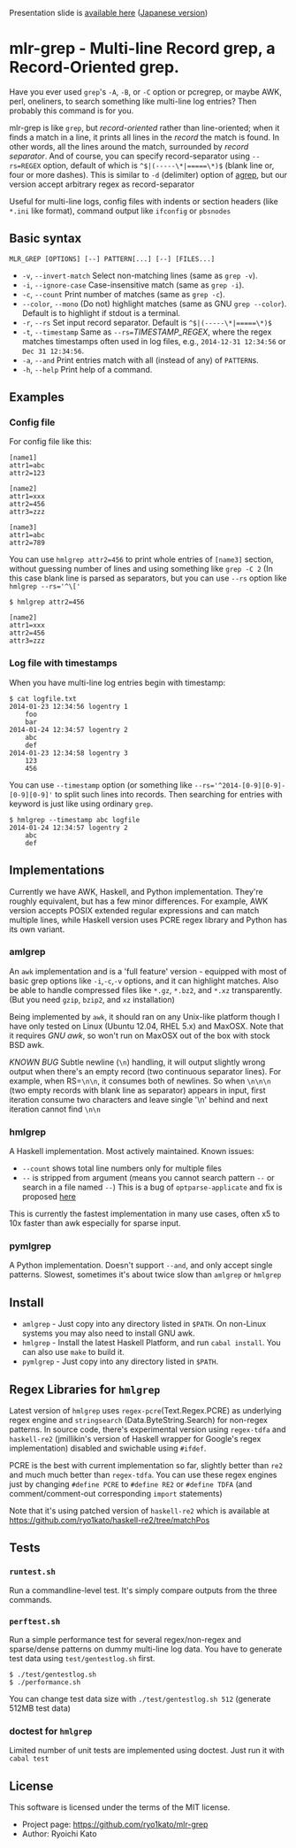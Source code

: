 Presentation slide is [available here](http://www.slideshare.net/ryo1kato/multiline-record-grep) ([Japanese version](http://www.slideshare.net/ryo1kato/mlrgrep-a-recordoriented-grep))

# mlr-grep - Multi-line Record grep, a Record-Oriented grep.

Have you ever used `grep`'s  `-A`, `-B`, or `-C` option or pcregrep, or maybe AWK, perl, oneliners, to search something like multi-line log entries?
Then probably this command is for you.

mlr-grep is like `grep`, but *_record_-oriented* rather than line-oriented; when it finds a match in a line, it prints all lines in the _record_ the match is found. In other words, all the lines around the match, surrounded by _record separator_.
And of course, you can specify record-separator using `--rs=REGEX` option, default of which is `^$|(-----\*|=====\*)$` (blank line or, four or more dashes). This is similar to `-d` (delimiter) option of [agrep](http://www.tgries.de/agrep/agrephlp.html), but our version accept arbitrary regex as record-separator

Useful for multi-line logs, config files with indents or section headers (like `*.ini` like format), command output like `ifconfig` or `pbsnodes`


## Basic syntax

`MLR_GREP [OPTIONS] [--] PATTERN[...] [--] [FILES...]`

* `-v`, `--invert-match` Select non-matching lines (same as `grep -v`).
* `-i`, `--ignore-case`  Case-insensitive match (same as `grep -i`).
* `-c`, `--count`        Print number of matches (same as `grep -c`).
* `--color`, `--mono`    (Do not) highlight matches (same as GNU `grep --color`).
                         Default is to highlight if stdout is a terminal.
* `-r`, `--rs`           Set input record separator. Default is `^$|(-----\*|=====\*)$`
* `-t`, `--timestamp`    Same as `--rs=`*TIMESTAMP_REGEX*, where the regex matches
                         timestamps often used in log files, e.g.,
                         `2014-12-31 12:34:56` or `Dec 31 12:34:56`.
* `-a`, `--and`          Print entries match with all (instead of any) of `PATTERN`s.
* `-h`, `--help`         Print help of a command.


## Examples

### Config file
For config file like this:
```
[name1]
attr1=abc
attr2=123

[name2]
attr1=xxx
attr2=456
attr3=zzz

[name3]
attr1=abc
attr2=789
```

You can use `hmlgrep attr2=456` to print whole entries of `[name3]` section, without guessing number of lines and using something like `grep -C 2` (In this case blank line is parsed as separators, but you can use `--rs` option like `hmlgrep --rs='^\['`

```
$ hmlgrep attr2=456

[name2]
attr1=xxx
attr2=456
attr3=zzz
```

### Log file with timestamps
When you have multi-line log entries begin with timestamp:

```
$ cat logfile.txt
2014-01-23 12:34:56 logentry 1
    foo
    bar
2014-01-24 12:34:57 logentry 2
    abc
    def
2014-01-23 12:34:58 logentry 3
    123
    456
```

You can use `--timestamp` option (or something like `--rs='^2014-[0-9][0-9]-[0-9][0-9]'` to split such lines into records. Then searching for entries with keyword is just like using ordinary `grep`.

```
$ hmlgrep --timestamp abc logfile
2014-01-24 12:34:57 logentry 2
    abc
    def
```


## Implementations
Currently we have AWK, Haskell, and Python implementation.
They're roughly equivalent, but has a few minor differences.
For example, AWK version accepts POSIX extended regular expressions and can match multiple lines, while Haskell version uses PCRE regex library and Python has its own variant.

### amlgrep
An `awk` implementation and is a 'full feature' version - equipped with most of basic grep options like `-i`,`-c`,`-v` options, and it can highlight matches. Also be able to handle compressed files like `*.gz`, `*.bz2`, and `*.xz` transparently. (But you need `gzip`, `bzip2`, and `xz` installation)

Being implemented by `awk`, it should ran on any Unix-like platform though I have only tested on Linux (Ubuntu 12.04, RHEL 5.x) and MaxOSX. Note that it requires *GNU awk*, so won't run on MaxOSX out of the box with stock BSD awk.

*KNOWN BUG* Subtle newline (`\n`) handling, it will output slightly wrong output when there's an empty record (two continuous separator lines). For example, when RS=`\n\n`, it consumes both of newlines. So when `\n\n\n` (two empty records with blank line as separator) appears in input, first iteration consume two characters and leave single '\n' behind and next iteration cannot find `\n\n`

### hmlgrep
A Haskell implementation. Most actively maintained.
Known issues:
* `--count` shows total line numbers only for multiple files
* `--` is stripped from argument (means you cannot search pattern `--` or search in a file named `--`) This is a bug of `optparse-applicate` and fix is proposed [here](https://github.com/pcapriotti/optparse-applicative/pull/99)

This is currently the fastest implementation in many use cases, often x5 to 10x faster than awk especially for sparse input.

### pymlgrep
A Python implementation. Doesn't support `--and`, and only accept single patterns.
Slowest, sometimes it's about twice slow than `amlgrep` or `hmlgrep`


## Install
* `amlgrep` - Just copy into any directory listed in `$PATH`. On non-Linux systems you may also need to install GNU awk.
* `hmlgrep` - Install the latest Haskell Platform, and run `cabal install`. You can also use `make` to build it.
* `pymlgrep` - Just copy into any directory listed in `$PATH`.


## Regex Libraries for `hmlgrep`
Latest version of `hmlgrep` uses `regex-pcre`(Text.Regex.PCRE) as underlying regex engine and `stringsearch` (Data.ByteString.Search) for non-regex patterns.
In source code, there's experimental version using `regex-tdfa` and `haskell-re2` (jmillikin's version of Haskell wrapper for Google's regex implementation) disabled and swichable using `#ifdef`.

PCRE is the best with current implementation so far, slightly better than `re2` and much much better than `regex-tdfa`.
You can use these regex engines just by changing `#define PCRE` to `#define RE2` or `#define TDFA` (and comment/comment-out corresponding `import` statements)

Note that it's using patched version of `haskell-re2` which is available at https://github.com/ryo1kato/haskell-re2/tree/matchPos


## Tests

### `runtest.sh`
Run a commandline-level test. It's simply compare outputs from the three commands.

### `perftest.sh`
Run a simple performance test for several regex/non-regex and sparse/dense patterns on dummy multi-line log data.
You have to generate test data using `test/gentestlog.sh` first.

```
$ ./test/gentestlog.sh
$ ./performance.sh
```
You can change test data size with `./test/gentestlog.sh 512` (generate 512MB test data)

### doctest for `hmlgrep`
Limited number of unit tests are implemented using doctest.
Just run it with `cabal test`


## License
This software is licensed under the terms of the MIT license.
* Project page: https://github.com/ryo1kato/mlr-grep
* Author: Ryoichi Kato
